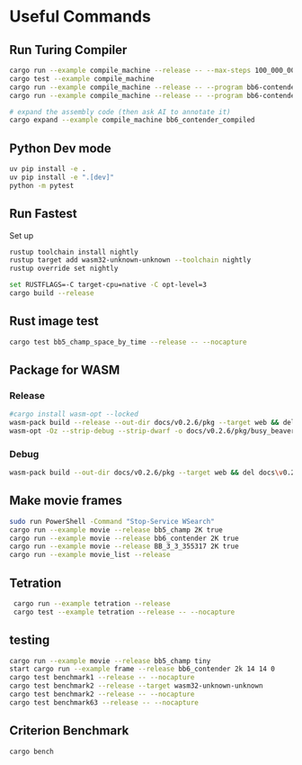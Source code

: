 # Useful Commands

## Run Turing Compiler

```bash
cargo run --example compile_machine --release -- --max-steps 100_000_000
cargo test --example compile_machine
cargo run --example compile_machine --release -- --program bb6-contender --interval 100_000_000_000  --min-tape 4 --max-tape 1,000,000,000,000,000
cargo run --example compile_machine --release -- --program bb6-contender --interval 1_000_000_000 --max-steps 25,000,000,000

# expand the assembly code (then ask AI to annotate it)
cargo expand --example compile_machine bb6_contender_compiled
```

## Python Dev mode

```bash
uv pip install -e .
uv pip install -e ".[dev]"
python -m pytest
```

## Run Fastest

Set up

```bash
rustup toolchain install nightly
rustup target add wasm32-unknown-unknown --toolchain nightly
rustup override set nightly
```

```bash
set RUSTFLAGS=-C target-cpu=native -C opt-level=3
cargo build --release
```

## Rust image test

```bash
cargo test bb5_champ_space_by_time --release -- --nocapture
```

## Package for WASM

### Release

```bash
#cargo install wasm-opt --locked
wasm-pack build --release --out-dir docs/v0.2.6/pkg --target web && del docs\v0.2.6\pkg\.gitignore
wasm-opt -Oz --strip-debug --strip-dwarf -o docs/v0.2.6/pkg/busy_beaver_blaze_bg.wasm docs/v0.2.6/pkg/busy_beaver_blaze_bg.wasm
```

### Debug

```bash
wasm-pack build --out-dir docs/v0.2.6/pkg --target web && del docs\v0.2.6\pkg\.gitignore
```

## Make movie frames

```bash
sudo run PowerShell -Command "Stop-Service WSearch"
cargo run --example movie --release bb5_champ 2K true
cargo run --example movie --release bb6_contender 2K true
cargo run --example movie --release BB_3_3_355317 2K true
cargo run --example movie_list --release
```

## Tetration

```bash
 cargo run --example tetration --release
 cargo test --example tetration --release -- --nocapture
```

## testing

```bash
cargo run --example movie --release bb5_champ tiny
start cargo run --example frame --release bb6_contender 2k 14 14 0 
cargo test benchmark1 --release -- --nocapture
cargo test benchmark2 --release --target wasm32-unknown-unknown
cargo test benchmark2 --release -- --nocapture
cargo test benchmark63 --release -- --nocapture
```

## Criterion Benchmark

```bash
cargo bench
```

